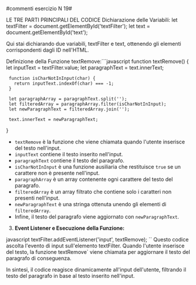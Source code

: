 #commenti esercizio N 19#

LE TRE PARTI PRINCIPALI DEL CODICE
Dichiarazione delle Variabili:
let textFilter = document.getElementById('textFilter');
let text = document.getElementById('text');

Qui stai dichiarando due variabili, textFilter e text, ottenendo gli elementi corrispondenti dagli ID nell'HTML.

Definizione della Funzione textRemove:```javascript
function textRemove() {
  let inputText = textFilter.value;
  let paragraphText = text.innerText;

     function isCharNotInInput(char) {
       return inputText.indexOf(char) === -1;
     }

     let paragraphArray = paragraphText.split('');
     let filteredArray = paragraphArray.filter(isCharNotInInput);
     let newParagraphText = filteredArray.join('');

     text.innerText = newParagraphText;
   }
   
   - `textRemove` è la funzione che viene chiamata quando l'utente inserisce del testo nell'input.
   - `inputText` contiene il testo inserito nell'input.
   - `paragraphText` contiene il testo del paragrafo.
   - `isCharNotInInput` è una funzione ausiliaria che restituisce `true` se un carattere non è presente nell'input.
   - `paragraphArray` è un array contenente ogni carattere del testo del paragrafo.
   - `filteredArray` è un array filtrato che contiene solo i caratteri non presenti nell'input.
   - `newParagraphText` è una stringa ottenuta unendo gli elementi di `filteredArray`.
   - Infine, il testo del paragrafo viene aggiornato con `newParagraphText`.

3. **Event Listener e Esecuzione della Funzione:**
   
javascript
   textFilter.addEventListener('input', textRemove);
   ``
   Questo codice ascolta l'evento di input sull'elemento textFilter. Quando l'utente inserisce del testo, la funzione textRemove` viene chiamata per aggiornare il testo del paragrafo di conseguenza.

In sintesi, il codice reagisce dinamicamente all'input dell'utente, filtrando il testo del paragrafo in base al testo inserito nell'input.